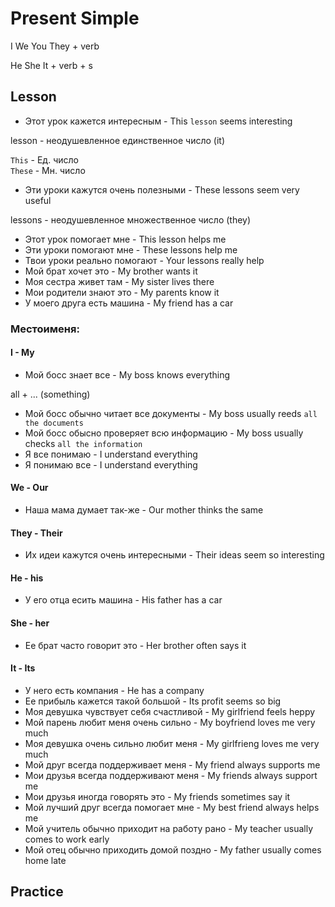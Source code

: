 # Present Simple

I We You They + verb

He She It + verb + s

## Lesson

- Этот урок кажется интересным - This `lesson` seems interesting

lesson - неодушевленное единственное число (it) 

`This` - Ед. число  
`These` - Мн. число

- Эти уроки кажутся очень полезными - These lessons seem very useful

lessons - неодушевленное множественное число (they)

- Этот урок помогает мне - This lesson helps me
- Эти уроки помогают мне - These lessons help me
- Твои уроки реально помогают - Your lessons really help
- Мой брат хочет это - My brother wants it
- Моя сестра живет там - My sister lives there
- Мои родители знают это - My parents know it
- У моего друга есть машина - My friend has a car

### Местоименя:

#### I - My

- Мой босс знает все - My boss knows everything

all + ... (something)

- Мой босс обычно читает все документы - My boss usually reeds `all the documents`
- Мой босс обысно проверяет всю информацию - My boss usually checks `all the information`
- Я все понимаю - I understand everything
- Я понимаю все - I understand everything

#### We - Our

- Наша мама думает так-же - Our mother thinks the same

#### They - Their

- Их идеи кажутся очень интересными - Their ideas seem so interesting

#### He - his 

- У его отца есить машина - His father has a car

#### She - her

- Ее брат часто говорит это - Her brother often says it

#### It - Its

- У него есть компания - He has a company
- Ее прибыль кажется такой большой - Its profit seems so big
- Моя девушка чувствует себя счастливой - My girlfriend feels heppy
- Мой парень любит меня очень сильно - My boyfriend loves me very much
- Моя девушка очень сильно любит меня - My girlfrieng loves me very much
- Мой друг всегда поддерживает меня - My friend always supports me 
- Мои друзья всегда поддерживают меня - My friends always support me
- Мои друзья иногда говорять это - My friends sometimes say it
- Мой лучший друг всегда помогает мне - My best friend always helps me
- Мой учитель обычно приходит на работу рано - My teacher usually comes to work early
- Мой отец обычно приходить домой поздно - My father usually comes home late

## Practice